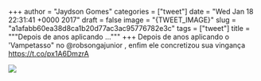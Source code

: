 
+++
author = "Jaydson Gomes"
categories = ["tweet"]
date = "Wed Jan 18 22:31:41 +0000 2017"
draft = false
image = "{TWEET_IMAGE}"
slug = "a1afabb60ea38d8ca1b20d77ac3ac95776782e3c"
tags = ["tweet"]
title = """Depois de anos aplicando ..."""
+++
Depois de anos aplicando o 'Vampetasso" no @robsongajunior , enfim ele concretizou sua vingança https://t.co/px1A6DmzrA

![](/images/tweet-media/821847559257853957-C2fJ98MXUAAASw-.jpg)